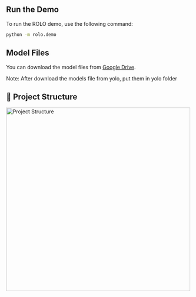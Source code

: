 ## Run the Demo

To run the ROLO demo, use the following command:

```bash
python -m rolo.demo
```

## Model Files
You can download the model files from [Google Drive](https://drive.google.com/drive/folders/1iwfb6mcimNVMdBjLduMPnS4NfrB-tU6O?usp=drive_link).

Note: After download the models file from yolo, put them in yolo folder

## 📁 Project Structure

<img src="https://git.informatik.uni-rostock.de/ps2343/rcnn-seminar2025/-/raw/main/project_structure.webp" alt="Project Structure" width="500"/>
